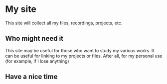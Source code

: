 # My site
This site will collect all my files, recordings, projects, etc.
## Who might need it
This site may be useful for those who want to study my various works. It can be useful for linking to my projects or files. After all, for my personal use (for example, if I lose anything)
## Have a nice time
